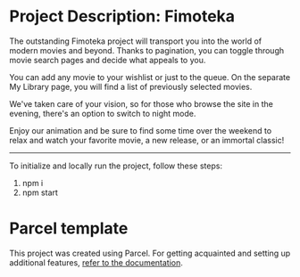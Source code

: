 # Project Description: Fimoteka

The outstanding Fimoteka project will transport you into the world of modern
movies and beyond. Thanks to pagination, you can toggle through movie search
pages and decide what appeals to you.

You can add any movie to your wishlist or just to the queue. On the separate My
Library page, you will find a list of previously selected movies.

We've taken care of your vision, so for those who browse the site in the
evening, there's an option to switch to night mode.

Enjoy our animation and be sure to find some time over the weekend to relax and
watch your favorite movie, a new release, or an immortal classic!

---

To initialize and locally run the project, follow these steps:

1. npm i
2. npm start

# Parcel template

This project was created using Parcel. For getting acquainted and setting up
additional features, [refer to the documentation](https://parceljs.org/).
